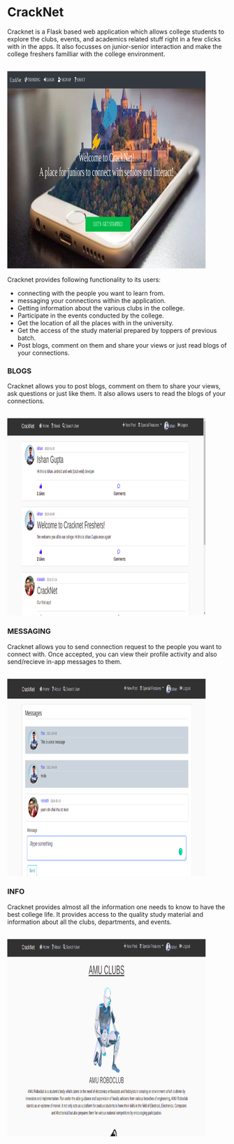 # CrackNet

Cracknet is a Flask based web application which allows college students to explore the clubs, events, and academics related stuff right in a few clicks with in the apps. It also focusses on junior-senior interaction and make the college freshers familliar with the college environment.

<br>
  <img src="/Screenshot from 2021-04-08 18-40-13.png" width="90%" height="450px">
<br>

Cracknet provides following functionality to its users:

* connecting with the people you want to learn from.
* messaging your connections within the application.
* Getting information about the various clubs in the college.
* Participate in the events conducted by the college.
* Get the location of all the places with in the university.
* Get the access of the study material prepared by toppers of previous batch.
* Post blogs, comment on them and share your views or just read blogs of your connections.

### BLOGS

Cracknet allows you to post blogs, comment on them to share your views, ask questions or just like them. It also allows users to read the blogs of your connections.

<br>
  <img src="/Screenshot from 2021-04-08 18-40-43.png" width="90%" height="450px">
<br>

### MESSAGING

Cracknet allows you to send connection request to the people you want to connect with. Once accepted, you can view their profile activity and also send/recieve in-app messages to them.

<br>
  <img src="/Screenshot from 2021-04-08 18-41-45.png" width="90%" height="450px">
<br>

### INFO

Cracknet provides almost all the information one needs to know to have the best college life. It provides access to the quality study material and information about all the clubs, departments, and events.

<br>
  <img src="/Screenshot from 2021-04-08 18-42-03.png" width="90%" height="450px">
<br>
